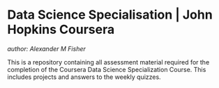 # Data Science Specialisation | John Hopkins Coursera


*author: Alexander M Fisher*

This is a repository containing all assessment material required for the completion of the Coursera Data Science Specialization Course. This includes projects and answers to the weekly quizzes.  



